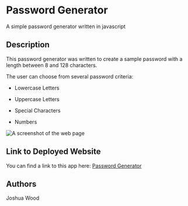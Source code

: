 # Password Generator

A simple password generator written in javascript

## Description

This password generator was written to create a sample password with a length between 8 and 128 characters.

The user can choose from several password criteria:

- Lowercase Letters

- Uppercase Letters

- Special Characters

- Numbers

![A screenshot of the web page](./assets/images/joshuawd190.github.io_Password-Generator)

## Link to Deployed Website

You can find a link to this app here: [Password Generator](https://joshuawd190.github.io/Password-Generator/)

## Authors

Joshua Wood
